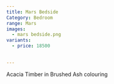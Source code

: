 ```yaml
---
title: Mars Bedside
Category: Bedroom
range: Mars
images:
  - mars bedside.png
variants:
  - price: 18500
  

---
```

Acacia Timber in Brushed Ash colouring 
